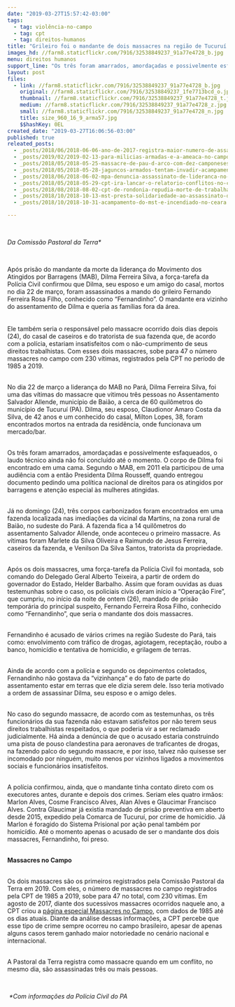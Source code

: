 ```yaml
---
date: "2019-03-27T15:57:42-03:00"
tags:
  - tag: violência-no-campo
  - tag: cpt
  - tag: direitos-humanos
title: "Grileiro foi o mandante de dois massacres na região de Tucuruí (PA) que vitimaram seis pessoas\n"
images_hd: //farm8.staticflickr.com/7916/32538849237_91a77e4728_b.jpg
menu: direitos humanos
support_line: "Os três foram amarrados, amordaçadas e possivelmente esfaqueados, o laudo técnico ainda não foi concluído até o momento"
layout: post
files:
  - link: //farm8.staticflickr.com/7916/32538849237_91a77e4728_b.jpg
    original: //farm8.staticflickr.com/7916/32538849237_1fe7713bcd_o.jpg
    thumbnail: //farm8.staticflickr.com/7916/32538849237_91a77e4728_t.jpg
    medium: //farm8.staticflickr.com/7916/32538849237_91a77e4728_z.jpg
    small: //farm8.staticflickr.com/7916/32538849237_91a77e4728_n.jpg
    title: size_960_16_9_arma57.jpg
    $$hashKey: 0EL
created_date: "2019-03-27T16:06:56-03:00"
published: true
releated_posts:
  - _posts/2018/06/2018-06-06-ano-de-2017-registra-maior-numero-de-assassinatos-no-campo-dos-ultimos-14-anos.md
  - _posts/2019/02/2019-02-13-para-milicias-armadas-e-a-ameaca-no-campo.md
  - _posts/2018/05/2018-05-25-massacre-de-pau-d-arco-com-dez-camponeses-mortos-pela-policia-completa-1-ano.md
  - _posts/2018/05/2018-05-28-jaguncos-armados-tentam-invadir-acampamento-no-interior-de-sao-paulo.md
  - _posts/2018/06/2018-06-02-mpa-denuncia-assassinato-de-lideranca-no-para.md
  - _posts/2018/05/2018-05-29-cpt-ira-lancar-o-relatorio-conflitos-no-campo-brasil-2017-na-proxima-semana.md
  - _posts/2018/08/2018-08-02-cpt-de-rondonia-repudia-morte-de-trabalhadores-rurais-e-policial.md
  - _posts/2018/10/2018-10-13-mst-presta-solidariedade-ao-assassinato-de-lider-sindical-no-sudoeste-do-para.md
  - _posts/2018/10/2018-10-31-acampamento-do-mst-e-incendiado-no-ceara.md

---
```

<p>&nbsp;</p>

<p><em>Da Comiss&atilde;o Pastoral da Terra*</em></p>

<p>&nbsp;</p>

<p>Ap&oacute;s pris&atilde;o do mandante da morte da lideran&ccedil;a do Movimento dos Atingidos por Barragens (MAB), Dilma Ferreira Silva, a for&ccedil;a-tarefa da Pol&iacute;cia Civil confirmou que Dilma, seu esposo e um amigo do casal, mortos no dia 22 de mar&ccedil;o, foram assassinados a mando do grileiro Fernando Ferreira Rosa Filho, conhecido como &ldquo;Fernandinho&rdquo;. O mandante era vizinho do assentamento de Dilma e queria as fam&iacute;lias fora da &aacute;rea.<br />
<br />
<br />
Ele tamb&eacute;m seria o respons&aacute;vel pelo massacre ocorrido dois dias depois (24), do casal de caseiros e do tratorista de sua fazenda que, de acordo com a pol&iacute;cia, estariam insatisfeitos com o n&atilde;o-cumprimento de seus direitos trabalhistas. Com esses dois massacres, sobe para 47 o n&uacute;mero massacres no campo com 230 v&iacute;timas, registrados pela CPT no per&iacute;odo de 1985 a 2019.</p>

<p><br />
No dia 22 de mar&ccedil;o a lideran&ccedil;a do MAB no Par&aacute;, Dilma Ferreira Silva, foi uma das v&iacute;timas do massacre que vitimou tr&ecirc;s pessoas no Assentamento Salvador Allende, munic&iacute;pio de Bai&atilde;o, a cerca de 60 quil&ocirc;metros do munic&iacute;pio de Tucuru&iacute; (PA). Dilma, seu esposo, Claudionor Amaro Costa da Silva, de 42 anos e um conhecido do casal, Milton Lopes, 38, foram encontrados mortos na entrada da resid&ecirc;ncia, onde funcionava um mercado/bar.</p>

<p><br />
Os tr&ecirc;s foram amarrados, amorda&ccedil;adas e possivelmente esfaqueados, o laudo t&eacute;cnico ainda n&atilde;o foi conclu&iacute;do at&eacute; o momento. O corpo de Dilma foi encontrado em uma cama. Segundo o MAB, em 2011 ela participou de uma audi&ecirc;ncia com a ent&atilde;o Presidenta Dilma Rousseff, quando entregou documento pedindo uma pol&iacute;tica nacional de direitos para os atingidos por barragens e aten&ccedil;&atilde;o especial &agrave;s mulheres atingidas.</p>

<p><br />
J&aacute; no domingo (24), tr&ecirc;s corpos carbonizados foram encontrados em uma fazenda localizada nas imedia&ccedil;&otilde;es da vicinal da Martins, na zona rural de Bai&atilde;o, no sudeste do Par&aacute;. A fazenda fica a 14 quil&ocirc;metros do assentamento Salvador Allende, onde aconteceu o primeiro massacre. As v&iacute;timas foram Marlete da Silva Oliveira e Raimundo de Jesus Ferreira, caseiros da fazenda, e Venilson Da Silva Santos, tratorista da propriedade.</p>

<p><br />
Ap&oacute;s os dois massacres, uma for&ccedil;a-tarefa da Pol&iacute;cia Civil foi montada, sob comando do Delegado Geral Alberto Teixeira, a partir de ordem do governador do Estado, Helder Barbalho. Assim que foram ouvidas as duas testemunhas sobre o caso, os policiais civis deram in&iacute;cio a &ldquo;Opera&ccedil;&atilde;o Fire&rdquo;, que cumpriu, no in&iacute;cio da noite de ontem (26), mandado de pris&atilde;o tempor&aacute;ria do principal suspeito, Fernando Ferreira Rosa Filho, conhecido como &ldquo;Fernandinho&rdquo;, que seria o mandante dos dois massacres.</p>

<p><br />
Fernandinho &eacute; acusado de v&aacute;rios crimes na regi&atilde;o Sudeste do Par&aacute;, tais como: envolvimento com tr&aacute;fico de drogas, agiotagem, recepta&ccedil;&atilde;o, roubo a banco, homic&iacute;dio e tentativa de homic&iacute;dio, e grilagem de terras.</p>

<p><br />
Ainda de acordo com a pol&iacute;cia e segundo os depoimentos coletados, Fernandinho n&atilde;o gostava da &ldquo;vizinhan&ccedil;a&rdquo; e do fato de parte do assentamento estar em terras que ele dizia serem dele. Isso teria motivado a ordem de assassinar Dilma, seu esposo e o amigo deles.</p>

<p><br />
No caso do segundo massacre, de acordo com as testemunhas, os tr&ecirc;s funcion&aacute;rios da sua fazenda n&atilde;o estavam satisfeitos por n&atilde;o terem seus direitos trabalhistas respeitados, o que poderia vir a ser reclamado judicialmente. H&aacute; ainda a den&uacute;ncia de que o acusado estaria construindo uma pista de pouso clandestina para aeronaves de traficantes de drogas, na fazendo palco do segundo massacre, e por isso, talvez n&atilde;o quisesse ser incomodado por ningu&eacute;m, muito menos por vizinhos ligados a movimentos sociais e funcion&aacute;rios insatisfeitos.</p>

<p><br />
A pol&iacute;cia confirmou, ainda, que o mandante tinha contato direto com os executores antes, durante e depois dos crimes. Seriam eles quatro irm&atilde;os: Marlon Alves, Cosme Francisco Alves, Alan Alves e Glaucimar Francisco Alves. Contra Glaucimar j&aacute; existia mandado de pris&atilde;o preventiva em aberto desde 2015, expedido pela Comarca de Tucuru&iacute;, por crime de homic&iacute;dio. J&aacute; Marlon &eacute; foragido do Sistema Prisional por a&ccedil;&atilde;o penal tamb&eacute;m por homic&iacute;dio. At&eacute; o momento apenas o acusado de ser o mandante dos dois massacres, Fernandinho, foi preso.</p>

<p><br />
<strong>Massacres no Campo</strong></p>

<p><br />
Os dois massacres s&atilde;o os primeiros registrados pela Comiss&atilde;o Pastoral da Terra em 2019. Com eles, o n&uacute;mero de massacres no campo registrados pela CPT de 1985 a 2019, sobe para 47 no total, com 230 v&iacute;timas.&nbsp;Em agosto de 2017, diante dos sucessivos massacres ocorridos naquele ano, a CPT criou a&nbsp;<a href="https://cptnacional.org.br/mnc/index.php">p&aacute;gina especial Massacres no Campo</a>, com dados de 1985 at&eacute; os dias atuais. Diante da an&aacute;lise dessas informa&ccedil;&otilde;es, a CPT percebe que esse tipo de crime sempre ocorreu no campo brasileiro, apesar de apenas alguns casos terem ganhado maior notoriedade no cen&aacute;rio nacional e internacional.</p>

<p><br />
A Pastoral da Terra registra como massacre quando em um conflito, no mesmo dia, s&atilde;o assassinadas tr&ecirc;s ou mais pessoas.</p>

<p>&nbsp;</p>

<p><em>&nbsp;*Com informa&ccedil;&otilde;es da Pol&iacute;cia Civil do PA</em></p>
